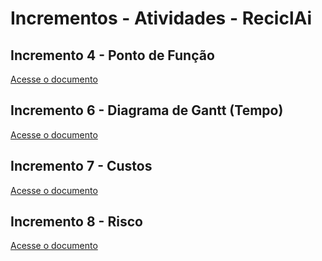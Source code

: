 # Incrementos - Atividades - ReciclAi

## Incremento 4 - Ponto de Função

[Acesse o documento](https://docs.google.com/document/d/1lZT-StB_Maa0BIHqI85sfesNkkPjIYrXZbAjb0uI_Vg/edit?usp=sharing)

## Incremento 6 - Diagrama de Gantt (Tempo)

[Acesse o documento](https://docs.google.com/document/d/1rNT5K_38XIw-QUgqexX8de-b-rUKSIZAuzMM1mRAdBk/edit?usp=sharing)

## Incremento 7 - Custos

[Acesse o documento](https://docs.google.com/document/d/1X47OIT62pz046oAMJLTAFvS1sNJkNti9d4rvLWpfVWQ/edit?usp=sharing)

## Incremento 8 - Risco

[Acesse o documento]()
